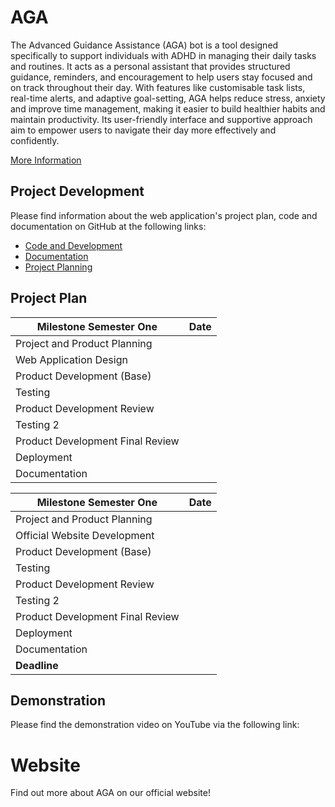  # AGA
The Advanced Guidance Assistance (AGA) bot is a tool designed specifically to support individuals with ADHD in managing their daily tasks and routines. It acts as a personal assistant that provides structured guidance, reminders, and encouragement to help users stay focused and on track throughout their day. 
With features like customisable task lists, real-time alerts, and adaptive goal-setting, AGA helps reduce stress, anxiety and improve time management, making it easier to build healthier habits and maintain productivity. Its user-friendly interface and supportive approach aim to empower users to navigate their day more effectively and confidently.


[More Information]()

## Project Development
Please find information about the web application's project plan, code and documentation on GitHub at the following links:
- [Code and Development]()
- [Documentation]()
- [Project Planning]()

## Project Plan

| **Milestone Semester One**                             | **Date**                    |
|-------------------------------------------|-----------------------------|
| Project and Product Planning              |            |
| Web Application Design                    |          |
| Product Development (Base)                       |        |
| Testing                                   |     |
| Product Development Review                |      |
| Testing 2                                 |                   |
| Product Development Final Review          |              |
| Deployment                                |        |
| Documentation                             |       |

| **Milestone Semester One**                             | **Date**                    |
|-------------------------------------------|-----------------------------|
| Project and Product Planning              |            |
| Official Website Development              |          |
| Product Development (Base)                       |        |
| Testing                                   |     |
| Product Development Review                |      |
| Testing 2                                 |                   |
| Product Development Final Review          |              |
| Deployment                                |        |
| Documentation                             |       |
| **Deadline**                              |         |

## Demonstration 

Please find the demonstration video on YouTube via the following link:

# Website
Find out more about AGA on our official website! 

